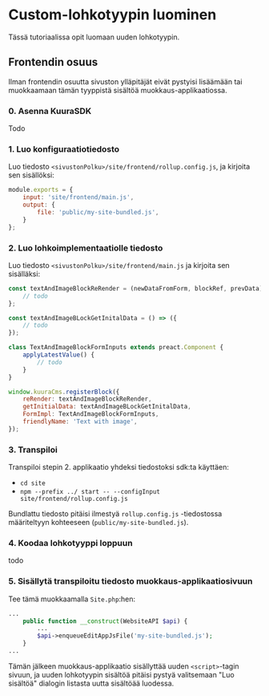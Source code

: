 # Custom-lohkotyypin luominen

Tässä tutoriaalissa opit luomaan uuden lohkotyypin.

## Frontendin osuus

Ilman frontendin osuutta sivuston ylläpitäjät eivät pystyisi lisäämään tai muokkaamaan tämän tyyppistä sisältöä muokkaus-applikaatiossa.

### 0. Asenna KuuraSDK

Todo

### 1. Luo konfiguraatiotiedosto

Luo tiedosto `<sivustonPolku>/site/frontend/rollup.config.js`, ja kirjoita sen sisällöksi:

```javascript
module.exports = {
    input: 'site/frontend/main.js',
    output: {
        file: 'public/my-site-bundled.js',
    }
};

```

### 2. Luo lohkoimplementaatiolle tiedosto

Luo tiedosto `<sivustonPolku>/site/frontend/main.js` ja kirjoita sen sisälläksi:

```javascript
const textAndImageBlockReRender = (newDataFromForm, blockRef, prevData) => {
    // todo
};

const textAndImageBLockGetInitalData = () => ({
    // todo
});

class TextAndImageBlockFormInputs extends preact.Component {
    applyLatestValue() {
        // todo
    }
}

window.kuuraCms.registerBlock({
    reRender: textAndImageBlockReRender,
    getInitialData: textAndImageBLockGetInitalData,
    FormImpl: TextAndImageBlockFormInputs,
    friendlyName: 'Text with image',
});

```

### 3. Transpiloi

Transpiloi stepin 2. applikaatio yhdeksi tiedostoksi sdk:ta käyttäen:

- `cd site`
- `npm --prefix ../ start -- --configInput site/frontend/rollup.config.js`

Bundlattu tiedosto pitäisi ilmestyä `rollup.config.js` -tiedostossa määriteltyyn kohteeseen (`public/my-site-bundled.js`).

### 4. Koodaa lohkotyyppi loppuun

todo

### 5. Sisällytä transpiloitu tiedosto muokkaus-applikaatiosivuun

Tee tämä muokkaamalla `Site.php`:hen:

```php
...
    public function __construct(WebsiteAPI $api) {
        ...
        $api->enqueueEditAppJsFile('my-site-bundled.js');
    }
...
```

Tämän jälkeen muokkaus-applikaatio sisällyttää uuden `<script>`-tagin sivuun, ja uuden lohkotyypin sisältöä pitäisi pystyä valitsemaan "Luo sisältöä" dialogin listasta uutta sisältöää luodessa.
